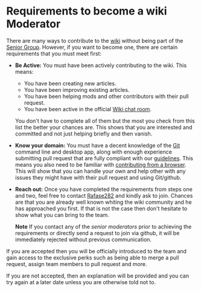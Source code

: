 # Requirements to become a wiki Moderator

There are many ways to contribute to the [wiki](Wiki) without being part of the [Senior Group](Wiki-Senior-Mods). However, if you want to become one, there are certain requirements that you must meet first:

- **Be Active:** You must have been actively contributing to the wiki. This means:

  - You have been creating new articles.
  - You have been improving existing articles.
  - You have been helping mods and other contributors with their pull request.
  - You have been active in the official [Wiki chat room](https://gitter.im/FreeCodeCamp/Wiki).

  You don't have to complete all of them but the most you check from this list the better your chances are. This shows that you are interested and committed and not just helping briefly and then vanish.

- **Know your domain:** You must have a decent knowledge of the [Git](Git) command line and desktop app, along with enough experience submitting pull request that are fully compliant with our [guidelines](PULL_REQUEST_TEMPLATE). This means you also need to be familiar with [contributing from a browser](Wiki-Contribute-Online). This will show that you can handle your own and help other with any issues they might have with their pull request and using Git/github.

- **Reach out:** Once you have completed the requirements from steps one and two, feel free to contact [Rafase282](https://gitter.im/Rafase282) and kindly ask to join. Chances are that you are already well known whiting the wiki community and he has approached you first. If that is not the case then don't hesitate to show what you can bring to the team.

  **Note** If you contact any of the _senior moderators_ prior to achieving the requirements or directly send a request to join via github, it will be immediately rejected without previous communication.

If you are accepted then you will be officially introduced to the team and gain access to the exclusive perks such as being able to merge a pull request, assign team members to pull request and more.

If you are not accepted, then an explanation will be provided and you can try again at a later date unless you are otherwise told not to.
